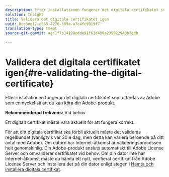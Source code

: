```yaml
---
description: Efter installationen fungerar det digitala certifikatet som utfärdas av Adobe som en nyckel så att du kan köra din Adobe-produkt.
solution: Insight
title: Validera det digitala certifikatet igen
uuid: 8cc6ec17-c565-4276-809a-a7c4fc9919f7
translation-type: tm+mt
source-git-commit: aec1f7b14198cdde91f61d490a235022943bfedb

---
```



# Validera det digitala certifikatet igen{#re-validating-the-digital-certificate}

Efter installationen fungerar det digitala certifikatet som utfärdas av Adobe som en nyckel så att du kan köra din Adobe-produkt.

**Rekommenderad frekvens:** Vid behov

Ett digitalt certifikat måste vara aktuellt för att fungera korrekt.

För att ditt digitala certifikat ska förbli aktuellt måste det valideras regelbundet (vanligtvis var 30:e dag, men detta kan variera beroende på ditt avtal med Adobe). Om datorn har Internet-åtkomst är valideringsprocessen helt genomskinlig. Din Adobe-produkt ansluts automatiskt till Adobe License Server och omvaliderar certifikatet vid behov. Om din dator inte har Internet-åtkomst måste du hämta ett nytt, verifierat certifikat från Adobe License Server och installera det på din dator enligt stegen i [Hämta och installera digitala certifikat](../../../home/c-inst-svr/c-install-ins-svr/t-install-proc-inst-svr-dpu/c-dnld-dgtl-cert/c-dnld-dgtl-cert.md#concept-4f79c240492f4e52b6375b4b3bbefa17).
